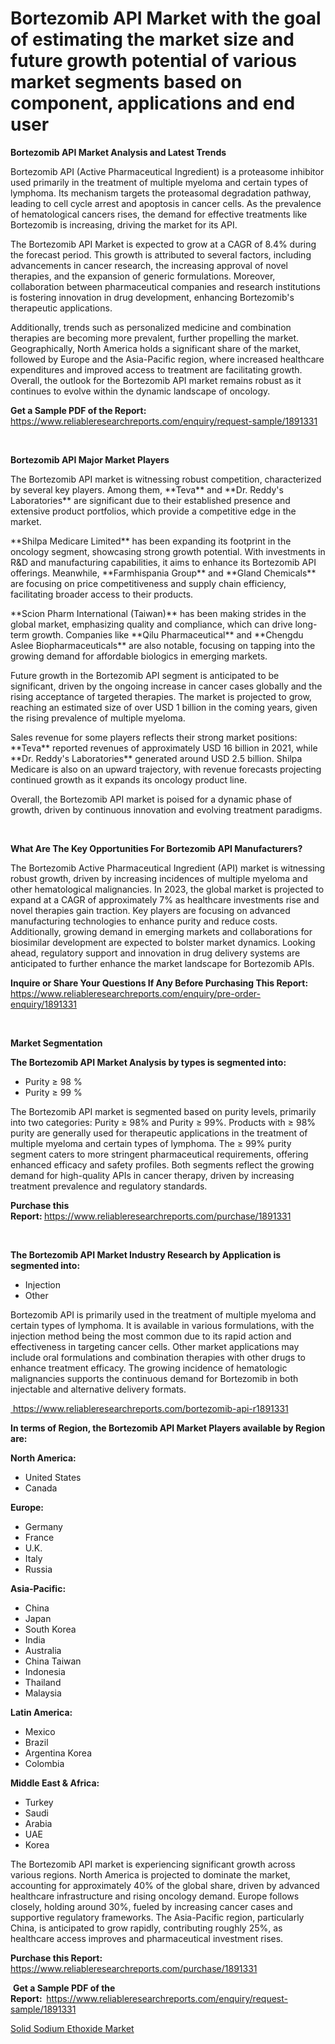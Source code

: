 <p><h1>Bortezomib API Market with the goal of estimating the market size and future growth potential of various market segments based on component, applications and end user</h1></p><p><strong>Bortezomib API Market Analysis and Latest Trends</strong></p>
<p><p>Bortezomib API (Active Pharmaceutical Ingredient) is a proteasome inhibitor used primarily in the treatment of multiple myeloma and certain types of lymphoma. Its mechanism targets the proteasomal degradation pathway, leading to cell cycle arrest and apoptosis in cancer cells. As the prevalence of hematological cancers rises, the demand for effective treatments like Bortezomib is increasing, driving the market for its API.</p><p>The Bortezomib API Market is expected to grow at a CAGR of 8.4% during the forecast period. This growth is attributed to several factors, including advancements in cancer research, the increasing approval of novel therapies, and the expansion of generic formulations. Moreover, collaboration between pharmaceutical companies and research institutions is fostering innovation in drug development, enhancing Bortezomib's therapeutic applications. </p><p>Additionally, trends such as personalized medicine and combination therapies are becoming more prevalent, further propelling the market. Geographically, North America holds a significant share of the market, followed by Europe and the Asia-Pacific region, where increased healthcare expenditures and improved access to treatment are facilitating growth. Overall, the outlook for the Bortezomib API market remains robust as it continues to evolve within the dynamic landscape of oncology.</p></p>
<p><strong>Get a Sample PDF of the Report:&nbsp;</strong> <a href="https://www.reliableresearchreports.com/enquiry/request-sample/1891331?utm_campaign=3281&utm_medium=2&utm_source=Github&utm_content=ia&utm_term=28032025&utm_id=bortezomib-api">https://www.reliableresearchreports.com/enquiry/request-sample/1891331</a></p>
<p>&nbsp;</p>
<p><strong>Bortezomib API Major Market Players</strong></p>
<p><p>The Bortezomib API market is witnessing robust competition, characterized by several key players. Among them, **Teva** and **Dr. Reddy's Laboratories** are significant due to their established presence and extensive product portfolios, which provide a competitive edge in the market. </p><p>**Shilpa Medicare Limited** has been expanding its footprint in the oncology segment, showcasing strong growth potential. With investments in R&D and manufacturing capabilities, it aims to enhance its Bortezomib API offerings. Meanwhile, **Farmhispania Group** and **Gland Chemicals** are focusing on price competitiveness and supply chain efficiency, facilitating broader access to their products.</p><p>**Scion Pharm International (Taiwan)** has been making strides in the global market, emphasizing quality and compliance, which can drive long-term growth. Companies like **Qilu Pharmaceutical** and **Chengdu Aslee Biopharmaceuticals** are also notable, focusing on tapping into the growing demand for affordable biologics in emerging markets.</p><p>Future growth in the Bortezomib API segment is anticipated to be significant, driven by the ongoing increase in cancer cases globally and the rising acceptance of targeted therapies. The market is projected to grow, reaching an estimated size of over USD 1 billion in the coming years, given the rising prevalence of multiple myeloma.</p><p>Sales revenue for some players reflects their strong market positions: **Teva** reported revenues of approximately USD 16 billion in 2021, while **Dr. Reddy's Laboratories** generated around USD 2.5 billion. Shilpa Medicare is also on an upward trajectory, with revenue forecasts projecting continued growth as it expands its oncology product line. </p><p>Overall, the Bortezomib API market is poised for a dynamic phase of growth, driven by continuous innovation and evolving treatment paradigms.</p></p>
<p>&nbsp;</p>
<p><strong>What Are The Key Opportunities For Bortezomib API Manufacturers?</strong></p>
<p><p>The Bortezomib Active Pharmaceutical Ingredient (API) market is witnessing robust growth, driven by increasing incidences of multiple myeloma and other hematological malignancies. In 2023, the global market is projected to expand at a CAGR of approximately 7% as healthcare investments rise and novel therapies gain traction. Key players are focusing on advanced manufacturing technologies to enhance purity and reduce costs. Additionally, growing demand in emerging markets and collaborations for biosimilar development are expected to bolster market dynamics. Looking ahead, regulatory support and innovation in drug delivery systems are anticipated to further enhance the market landscape for Bortezomib APIs.</p></p>
<p><strong>Inquire or Share Your Questions If Any Before Purchasing This Report:</strong> <a href="https://www.reliableresearchreports.com/enquiry/pre-order-enquiry/1891331?utm_campaign=3281&utm_medium=2&utm_source=Github&utm_content=ia&utm_term=28032025&utm_id=bortezomib-api">https://www.reliableresearchreports.com/enquiry/pre-order-enquiry/1891331</a></p>
<p>&nbsp;</p>
<p><strong>Market Segmentation</strong></p>
<p><strong>The Bortezomib API Market Analysis by types is segmented into:</strong></p>
<p><ul><li>Purity ≥ 98 %</li><li>Purity ≥ 99 %</li></ul></p>
<p><p>The Bortezomib API market is segmented based on purity levels, primarily into two categories: Purity ≥ 98% and Purity ≥ 99%. Products with ≥ 98% purity are generally used for therapeutic applications in the treatment of multiple myeloma and certain types of lymphoma. The ≥ 99% purity segment caters to more stringent pharmaceutical requirements, offering enhanced efficacy and safety profiles. Both segments reflect the growing demand for high-quality APIs in cancer therapy, driven by increasing treatment prevalence and regulatory standards.</p></p>
<p><strong>Purchase this Report:&nbsp;</strong><a href="https://www.reliableresearchreports.com/purchase/1891331?utm_campaign=3281&utm_medium=2&utm_source=Github&utm_content=ia&utm_term=28032025&utm_id=bortezomib-api">https://www.reliableresearchreports.com/purchase/1891331</a></p>
<p>&nbsp;</p>
<p><strong>The Bortezomib API Market Industry Research by Application is segmented into:</strong></p>
<p><ul><li>Injection</li><li>Other</li></ul></p>
<p><p>Bortezomib API is primarily used in the treatment of multiple myeloma and certain types of lymphoma. It is available in various formulations, with the injection method being the most common due to its rapid action and effectiveness in targeting cancer cells. Other market applications may include oral formulations and combination therapies with other drugs to enhance treatment efficacy. The growing incidence of hematologic malignancies supports the continuous demand for Bortezomib in both injectable and alternative delivery formats.</p></p>
<p><a href="https://www.reliableresearchreports.com/bortezomib-api-r1891331?utm_campaign=3281&utm_medium=2&utm_source=Github&utm_content=ia&utm_term=28032025&utm_id=bortezomib-api">&nbsp;https://www.reliableresearchreports.com/bortezomib-api-r1891331</a></p>
<p><strong>In terms of Region, the Bortezomib API Market Players available by Region are:</strong></p>
<p>
    <p> <strong> North America: </strong>
        <ul>
            <li>United States</li>
            <li>Canada</li>
        </ul>
        </p> 
    <p> <strong> Europe: </strong>
        <ul>
            <li>Germany</li>
            <li>France</li>
            <li>U.K.</li>
            <li>Italy</li>
            <li>Russia</li>
        </ul>
        </p> 
    <p> <strong> Asia-Pacific: </strong>
        <ul>
            <li>China</li>
            <li>Japan</li>
            <li>South Korea</li>
            <li>India</li>
            <li>Australia</li>
            <li>China Taiwan</li>
            <li>Indonesia</li>
            <li>Thailand</li>
            <li>Malaysia</li>
        </ul>
        </p> 
    <p> <strong> Latin America: </strong>
        <ul>
            <li>Mexico</li>
            <li>Brazil</li>
            <li>Argentina Korea</li>
            <li>Colombia</li>
        </ul>
        </p> 
    <p> <strong> Middle East & Africa: </strong>
        <ul>
            <li>Turkey</li>
            <li>Saudi</li>
            <li>Arabia</li>
            <li>UAE</li>
            <li>Korea</li>
        </ul>
    </p>
    </p>
<p><p>The Bortezomib API market is experiencing significant growth across various regions. North America is projected to dominate the market, accounting for approximately 40% of the global share, driven by advanced healthcare infrastructure and rising oncology demand. Europe follows closely, holding around 30%, fueled by increasing cancer cases and supportive regulatory frameworks. The Asia-Pacific region, particularly China, is anticipated to grow rapidly, contributing roughly 25%, as healthcare access improves and pharmaceutical investment rises.</p></p>
<p><strong>Purchase this Report: </strong><a href="https://www.reliableresearchreports.com/purchase/1891331?utm_campaign=3281&utm_medium=2&utm_source=Github&utm_content=ia&utm_term=28032025&utm_id=bortezomib-api">https://www.reliableresearchreports.com/purchase/1891331</a></p>
<p>&nbsp;<strong>Get a Sample PDF of the Report:&nbsp;&nbsp;</strong><a href="https://www.reliableresearchreports.com/enquiry/request-sample/1891331?utm_campaign=3281&utm_medium=2&utm_source=Github&utm_content=ia&utm_term=28032025&utm_id=bortezomib-api">https://www.reliableresearchreports.com/enquiry/request-sample/1891331</a></p>
<p><strong></strong></p>
<p><p><a href="https://github.com/saoneubeh8/Market-Research-Report-List-1/blob/main/solid-sodium-ethoxide-market.md?utm_campaign=3281&utm_medium=2&utm_source=Github&utm_content=ia&utm_term=28032025&utm_id=bortezomib-api">Solid Sodium Ethoxide Market</a></p></p>